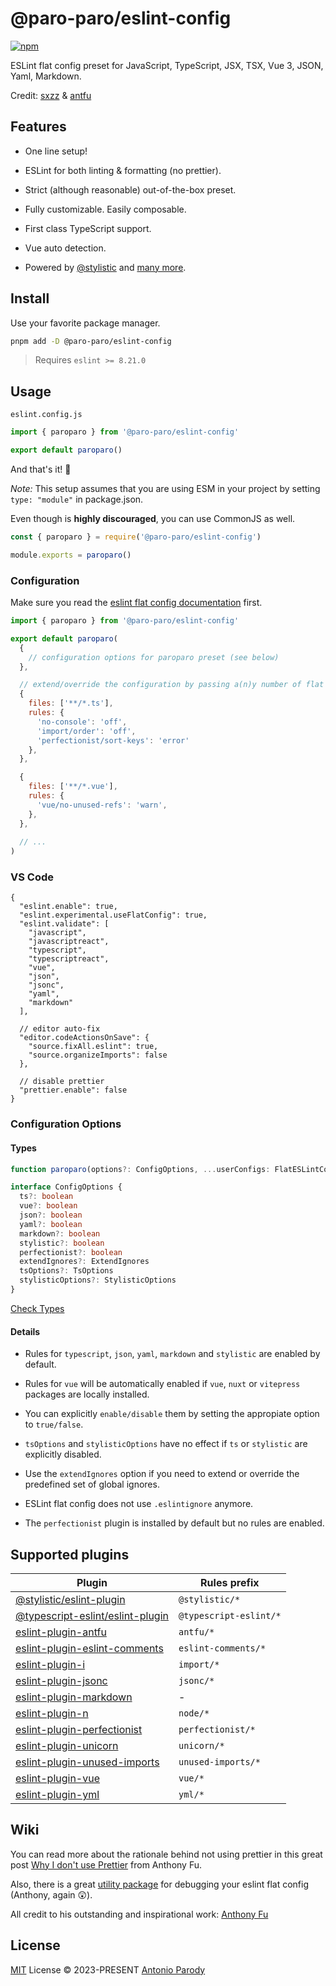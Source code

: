 # @paro-paro/eslint-config 

[![npm](https://img.shields.io/npm/v/@paro-paro/eslint-config.svg?color=a1b858)](https://npmjs.com/package/@paro-paro/eslint-config)

ESLint flat config preset for JavaScript, TypeScript, JSX, TSX, Vue 3, JSON, Yaml, Markdown.

Credit: [sxzz](https://github.com/sxzz/eslint-config) & [antfu](https://github.com/antfu/eslint-config) 

## Features

* One line setup!

* ESLint for both linting & formatting (no prettier).

* Strict (although reasonable) out-of-the-box preset.

* Fully customizable. Easily composable.

* First class TypeScript support.

* Vue auto detection.

* Powered by [@stylistic](https://eslint.style/) and [many more](https://github.com/paro-paro/eslint-config#supported-plugins).

## Install

Use your favorite package manager.

```bash
pnpm add -D @paro-paro/eslint-config
``` 

> Requires `eslint >= 8.21.0`

## Usage

`eslint.config.js`

```js
import { paroparo } from '@paro-paro/eslint-config'

export default paroparo()
```

And that's it! :muscle:

*Note:* This setup assumes that you are using ESM in your project by setting `type: "module"` in package.json.

Even though is **highly discouraged**, you can use CommonJS as well.

```js
const { paroparo } = require('@paro-paro/eslint-config')

module.exports = paroparo()
```

### Configuration

Make sure you read the [eslint flat config documentation](https://eslint.org/docs/latest/use/configure/configuration-files-new) first.

```js
import { paroparo } from '@paro-paro/eslint-config'

export default paroparo(
  { 
    // configuration options for paroparo preset (see below)
  },

  // extend/override the configuration by passing a(n)y number of flat config objects
  {
    files: ['**/*.ts'],
    rules: {
      'no-console': 'off',
      'import/order': 'off',
      'perfectionist/sort-keys': 'error'
    },
  },

  {
    files: ['**/*.vue'],
    rules: {
      'vue/no-unused-refs': 'warn',
    },
  },
  
  // ...
)
```

### VS Code

```jsonc
{
  "eslint.enable": true,
  "eslint.experimental.useFlatConfig": true,
  "eslint.validate": [
    "javascript",
    "javascriptreact",
    "typescript",
    "typescriptreact",
    "vue",
    "json",
    "jsonc",
    "yaml",
    "markdown"
  ],
  
  // editor auto-fix
  "editor.codeActionsOnSave": {
    "source.fixAll.eslint": true,
    "source.organizeImports": false
  },

  // disable prettier
  "prettier.enable": false
}
```

### Configuration Options

#### Types

```ts
function paroparo(options?: ConfigOptions, ...userConfigs: FlatESLintConfigItem[]): FlatESLintConfigItem[]

interface ConfigOptions {
  ts?: boolean
  vue?: boolean
  json?: boolean
  yaml?: boolean
  markdown?: boolean
  stylistic?: boolean
  perfectionist?: boolean
  extendIgnores?: ExtendIgnores
  tsOptions?: TsOptions
  stylisticOptions?: StylisticOptions
}
```

[Check Types](https://github.com/paro-paro/eslint-config/blob/main/src/types.ts)

#### Details

* Rules for `typescript`, `json`, `yaml`, `markdown` and `stylistic` are enabled by default. 

* Rules for `vue` will be automatically enabled if `vue`, `nuxt` or `vitepress` packages are locally installed.

* You can explicitly `enable/disable` them by setting the appropiate option to `true/false`.

* `tsOptions` and `stylisticOptions` have no effect if `ts` or `stylistic` are explicitly disabled.

* Use the `extendIgnores` option if you need to extend or override the predefined set of global ignores.

* ESLint flat config does not use `.eslintignore` anymore.

* The `perfectionist` plugin is installed by default but no rules are enabled.

## Supported plugins

| Plugin | Rules prefix |
| --- | --- | 
| [@stylistic/eslint-plugin](https://eslint.style)                                            | `@stylistic/*` |
| [@typescript-eslint/eslint-plugin](https://typescript-eslint.io)                            | `@typescript-eslint/*` |
| [eslint-plugin-antfu](https://github.com/antfu/eslint-plugin-antfu)                         | `antfu/*` |
| [eslint-plugin-eslint-comments](https://mysticatea.github.io/eslint-plugin-eslint-comments) | `eslint-comments/*` |
| [eslint-plugin-i](https://github.com/un-es/eslint-plugin-i)                                 | `import/*` |
| [eslint-plugin-jsonc](https://github.com/ota-meshi/eslint-plugin-jsonc)                     | `jsonc/*` |
| [eslint-plugin-markdown](https://github.com/eslint/eslint-plugin-markdown)                  | - |
| [eslint-plugin-n](https://github.com/eslint-community/eslint-plugin-n )                     | `node/*` |
| [eslint-plugin-perfectionist](https://eslint-plugin-perfectionist.azat.io)                  | `perfectionist/*` |
| [eslint-plugin-unicorn](https://github.com/sindresorhus/eslint-plugin-unicorn)              | `unicorn/*` |
| [eslint-plugin-unused-imports](https://github.com/sweepline/eslint-plugin-unused-imports)   | `unused-imports/*` |
| [eslint-plugin-vue](https://eslint.vuejs.org)                                               | `vue/*` |
| [eslint-plugin-yml](https://github.com/ota-meshi/eslint-plugin-yml)                         | `yml/*` |

## Wiki

You can read more about the rationale behind not using prettier in this great post [Why I don't use Prettier](https://antfu.me/posts/why-not-prettier) from Anthony Fu.

Also, there is a great [utility package](https://www.npmjs.com/package/eslint-flat-config-viewer) for debugging your eslint flat config (Anthony, again :astonished:).

All credit to his outstanding and inspirational work: [Anthony Fu](https://github.com/antfu)

## License

[MIT](./LICENSE) License &copy; 2023-PRESENT [Antonio Parody](https://github.com/paro-paro)
